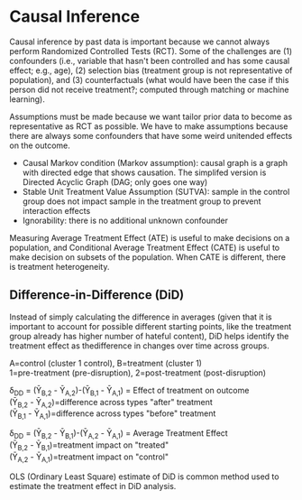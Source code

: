 # Causal Inference  
Causal inference by past data is important because we cannot always perform Randomized Controlled Tests (RCT). Some of the challenges are (1) confounders (i.e., variable that hasn't been controlled and has some causal effect; e.g., age), (2) selection bias (treatment group is not representative of population), and (3) counterfactuals (what would have been the case if this person did not receive treatment?; computed through matching or machine learning).  

Assumptions must be made because we want tailor prior data to become as representative as RCT as possible. We have to make assumptions because there are always some confounders that have some weird unitended effects on the outcome. 
* Causal Markov condition (Markov assumption): causal graph is a graph with directed edge that shows causation. The simplifed version is Directed Acyclic Graph (DAG; only goes one way)  
* Stable Unit Treatment Value Assumption (SUTVA): sample in the control group does not impact sample in the treatment group to prevent interaction effects  
* Ignorability: there is no additional unknown confounder  

Measuring Average Treatment Effect (ATE) is useful to make decisions on a population, and Conditional Average Treatment Effect (CATE) is useful to make decision on subsets of the population. When CATE is different, there is treatment heterogeneity. 

## Difference-in-Difference (DiD)  
Instead of simply calculating the difference in averages (given that it is important to account for possible different starting points, like the treatment group already has higher number of hateful content), DiD helps identify the treatment effect as thedifference in changes over time across groups.  

A=control (cluster 1 control), B=treatment (cluster 1)  
1=pre-treatment (pre-disruption), 2=post-treatment (post-disruption)  

δ<sub>DD</sub> = (Ȳ<sub>B,2</sub> - Ȳ<sub>A,2</sub>)-(Ȳ<sub>B,1</sub> - Ȳ<sub>A,1</sub>) = Effect of treatment on outcome  
(Ȳ<sub>B,2</sub> - Ȳ<sub>A,2</sub>)=difference across types "after" treatment  
(Ȳ<sub>B,1</sub> - Ȳ<sub>A,1</sub>)=difference across types "before" treatment  

δ<sub>DD</sub> = (Ȳ<sub>B,2</sub> - Ȳ<sub>B,1</sub>)-(Ȳ<sub>A,2</sub> - Ȳ<sub>A,1</sub>) = Average Treatment Effect  
(Ȳ<sub>B,2</sub> - Ȳ<sub>B,1</sub>)=treatment impact on "treated"    
(Ȳ<sub>A,2</sub> - Ȳ<sub>A,1</sub>)=treatment impact on "control"    

OLS (Ordinary Least Square) estimate of DiD is common method used to estimate the treatment effect in DiD analysis.
